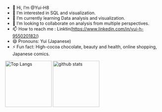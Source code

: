 - 👋 Hi, I’m @Yui-H8
- 👀 I’m interested in SQL and visualization.
- 🌱 I’m currently learning Data analysis and visualization.
- 💞️ I’m looking to collaborate on analysis from multiple perspectives.
- 📫 How to reach me : Linktin(https://www.linkedin.com/in/yui-h-955020182/)
- 😄 Pronouns: Yui (Japanese)
- ⚡ Fun fact: High-cocoa chocolate, beauty and health, online shopping, Japanese comics.
<!---
Yui-H8/Yui-H8 is a ✨ special ✨ repository because its `README.md` (this file) appears on your GitHub profile.
You can click the Preview link to take a look at your changes.

[![Top Langs](https://github-readme-stats.vercel.app/api/top-langs/?username=Yui-H8&layout=compact&theme=dark
)](https://github.com/anuraghazra/github-readme-stats)
[![Anurag's GitHub stats](https://github-readme-stats.vercel.app/api?username=Yui-H8&theme=dark)](https://github.com/anuraghazra/github-readme-stats)
--->

<p align="left"> 
  <img alt="Top Langs" height="150px" src="https://github-readme-stats.vercel.app/api/top-langs/?username=Yui-H8&layout=compact&show_icons=true&theme=dark" />
  <img alt="github stats" height="150px" src="https://github-readme-stats.vercel.app/api?username=Yui-H8&theme=dark&show_icons=ture" />
</p>
<!---
[![trophy](https://github-profile-trophy.vercel.app/?username={名前}&theme=onedark)](https://github.com/ryo-ma/github-profile-trophy)
--->
